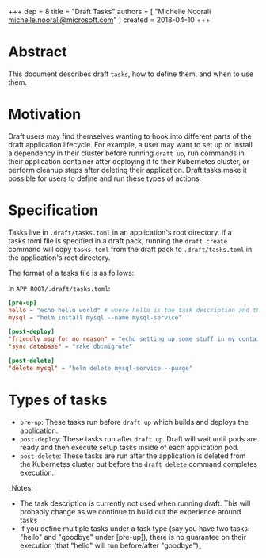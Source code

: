 +++
dep = 8
title = "Draft Tasks"
authors = [ "Michelle Noorali <michelle.noorali@microsoft.com>" ]
created = 2018-04-10
+++

# Abstract

This document describes draft `tasks`, how to define them, and when to use them.

# Motivation

Draft users may find themselves wanting to hook into different parts of the draft application lifecycle. For example, a user may want to set up or install a dependency in their cluster before running `draft up`, run commands in their application container after deploying it to their Kubernetes cluster, or perform cleanup steps after deleting their application. Draft tasks make it possible for users to define and run these types of actions.

# Specification
Tasks live in `.draft/tasks.toml` in an application's root directory. If a tasks.toml file is specified in a draft pack, running the `draft create` command will copy `tasks.toml` from the draft pack to `.draft/tasks.toml` in the application's root directory.

The format of a tasks file is as follows:

In `APP_ROOT/.draft/tasks.toml`:
```toml
[pre-up]
hello = "echo hello world" # where hello is the task description and the task is on the right side of = inside ""
mysql = "helm install mysql --name mysql-service"

[post-deploy]
"friendly msg for no reason" = "echo setting up some stuff in my container"
"sync database" = "rake db:migrate"

[post-delete]
"delete mysql" = "helm delete mysql-service --purge"
```

# Types of tasks
- `pre-up`: These tasks run before `draft up` which builds and deploys the application.
- `post-deploy`: These tasks run after `draft up`. Draft will wait until pods are ready and then execute setup tasks inside of each application pod.
- `post-delete`: These tasks are run after the application is deleted from the Kubernetes cluster but before the `draft delete` command completes execution.

_Notes:
- The task description is currently not used when running draft. This will probably change as we continue to build out the experience around tasks
- If you define multiple tasks under a task type (say you have two tasks: "hello" and "goodbye" under [pre-up]), there is no guarantee on their execution (that "hello" will run before/after "goodbye")_
